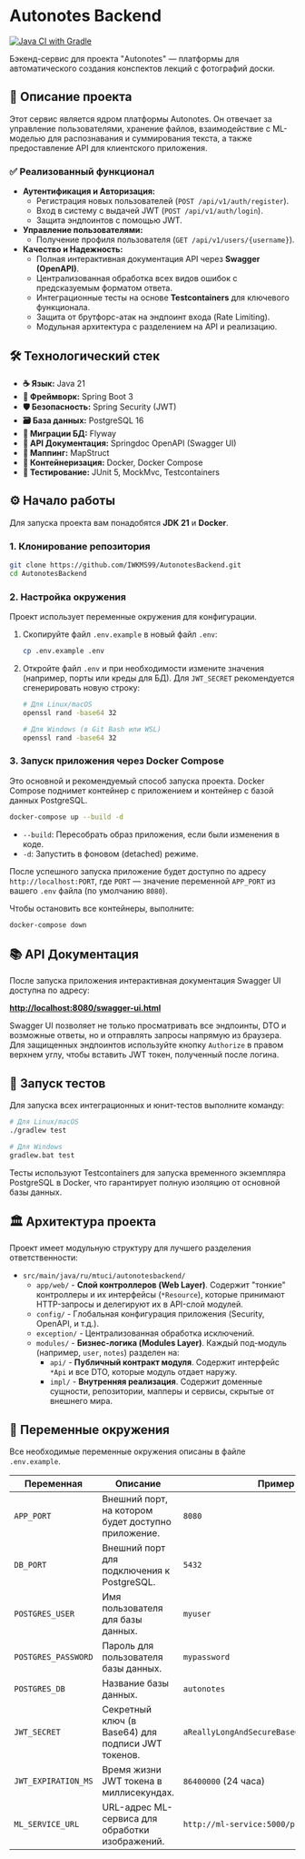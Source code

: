 # Autonotes Backend

[![Java CI with Gradle](https://github.com/IWKMS99/AutonotesBackend/actions/workflows/gradle.yml/badge.svg)](https://github.com/IWKMS99/AutonotesBackend/actions/workflows/gradle.yml)

Бэкенд-сервис для проекта "Autonotes" — платформы для автоматического создания конспектов лекций с фотографий доски.

## 🚀 Описание проекта

Этот сервис является ядром платформы Autonotes. Он отвечает за управление пользователями, хранение файлов, взаимодействие с ML-моделью для распознавания и суммирования текста, а также предоставление API для клиентского приложения.

### ✅ Реализованный функционал

*   **Аутентификация и Авторизация:**
    *   Регистрация новых пользователей (`POST /api/v1/auth/register`).
    *   Вход в систему с выдачей JWT (`POST /api/v1/auth/login`).
    *   Защита эндпоинтов с помощью JWT.
*   **Управление пользователями:**
    *   Получение профиля пользователя (`GET /api/v1/users/{username}`).
*   **Качество и Надежность:**
    *   Полная интерактивная документация API через **Swagger (OpenAPI)**.
    *   Централизованная обработка всех видов ошибок с предсказуемым форматом ответа.
    *   Интеграционные тесты на основе **Testcontainers** для ключевого функционала.
    *   Защита от брутфорс-атак на эндпоинт входа (Rate Limiting).
    *   Модульная архитектура с разделением на API и реализацию.

## 🛠️ Технологический стек

*   **☕ Язык:** Java 21
*   **🌱 Фреймворк:** Spring Boot 3
*   **🛡️ Безопасность:** Spring Security (JWT)
*   **🗃️ База данных:** PostgreSQL 16
*   **🔄 Миграции БД:** Flyway
*   **📄 API Документация:** Springdoc OpenAPI (Swagger UI)
*   **🔄 Маппинг:** MapStruct
*   **🐳 Контейнеризация:** Docker, Docker Compose
*   **🧪 Тестирование:** JUnit 5, MockMvc, Testcontainers

## ⚙️ Начало работы

Для запуска проекта вам понадобятся **JDK 21** и **Docker**.

### 1. Клонирование репозитория

```bash
git clone https://github.com/IWKMS99/AutonotesBackend.git
cd AutonotesBackend
```

### 2. Настройка окружения

Проект использует переменные окружения для конфигурации.

1.  Скопируйте файл `.env.example` в новый файл `.env`:
    ```bash
    cp .env.example .env
    ```
2.  Откройте файл `.env` и при необходимости измените значения (например, порты или креды для БД). Для `JWT_SECRET` рекомендуется сгенерировать новую строку:
    ```bash
    # Для Linux/macOS
    openssl rand -base64 32

    # Для Windows (в Git Bash или WSL)
    openssl rand -base64 32
    ```

### 3. Запуск приложения через Docker Compose

Это основной и рекомендуемый способ запуска проекта. Docker Compose поднимет контейнер с приложением и контейнер с базой данных PostgreSQL.

```bash
docker-compose up --build -d
```
*   `--build`: Пересобрать образ приложения, если были изменения в коде.
*   `-d`: Запустить в фоновом (detached) режиме.

После успешного запуска приложение будет доступно по адресу `http://localhost:PORT`, где `PORT` — значение переменной `APP_PORT` из вашего `.env` файла (по умолчанию `8080`).

Чтобы остановить все контейнеры, выполните:
```bash
docker-compose down
```

## 📚 API Документация

После запуска приложения интерактивная документация Swagger UI доступна по адресу:

**[http://localhost:8080/swagger-ui.html](http://localhost:8080/swagger-ui.html)**

Swagger UI позволяет не только просматривать все эндпоинты, DTO и возможные ответы, но и отправлять запросы напрямую из браузера. Для защищенных эндпоинтов используйте кнопку `Authorize` в правом верхнем углу, чтобы вставить JWT токен, полученный после логина.

## 🧪 Запуск тестов

Для запуска всех интеграционных и юнит-тестов выполните команду:

```bash
# Для Linux/macOS
./gradlew test

# Для Windows
gradlew.bat test
```
Тесты используют Testcontainers для запуска временного экземпляра PostgreSQL в Docker, что гарантирует полную изоляцию от основной базы данных.

## 🏛️ Архитектура проекта

Проект имеет модульную структуру для лучшего разделения ответственности:

*   `src/main/java/ru/mtuci/autonotesbackend/`
    *   `app/web/` - **Слой контроллеров (Web Layer)**. Содержит "тонкие" контроллеры и их интерфейсы (`*Resource`), которые принимают HTTP-запросы и делегируют их в API-слой модулей.
    *   `config/` - Глобальная конфигурация приложения (Security, OpenAPI, и т.д.).
    *   `exception/` - Централизованная обработка исключений.
    *   `modules/` - **Бизнес-логика (Modules Layer)**. Каждый под-модуль (например, `user`, `notes`) разделен на:
        *   `api/` - **Публичный контракт модуля**. Содержит интерфейс `*Api` и все DTO, которые модуль отдает наружу.
        *   `impl/` - **Внутренняя реализация**. Содержит доменные сущности, репозитории, мапперы и сервисы, скрытые от внешнего мира.

## 🔑 Переменные окружения

Все необходимые переменные окружения описаны в файле `.env.example`.

| Переменная          | Описание                                               | Пример                                     |
| ------------------- |--------------------------------------------------------| ------------------------------------------ |
| `APP_PORT`          | Внешний порт, на котором будет доступно приложение.    | `8080`                                     |
| `DB_PORT`           | Внешний порт для подключения к PostgreSQL.             | `5432`                                     |
| `POSTGRES_USER`     | Имя пользователя для базы данных.                      | `myuser`                                   |
| `POSTGRES_PASSWORD` | Пароль для пользователя базы данных.                   | `mypassword`                               |
| `POSTGRES_DB`       | Название базы данных.                                  | `autonotes`                                |
| `JWT_SECRET`        | Секретный ключ (в Base64) для подписи JWT токенов.     | `aReallyLongAndSecureBase64EncodedString=` |
| `JWT_EXPIRATION_MS` | Время жизни JWT токена в миллисекундах.                | `86400000` (24 часа)                       |
| `ML_SERVICE_URL`    | URL-адрес ML-сервиса для обработки изображений.        | `http://ml-service:5000/process`           |